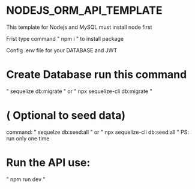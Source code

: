 # NODEJS_ORM_API_TEMPLATE

This template for Nodejs and MySQL must install node first

Frist type command " npm i " to install package

Config .env file for your DATABASE and JWT

# Create Database run this command
" sequelize db:migrate " or " npx sequelize-cli db:migrate "

# ( Optional to seed data)
command: " sequelze db:seed:all " or " npx sequelize-cli db:seed:all "
PS: run only one time

# Run the API use:
" npm run dev "
